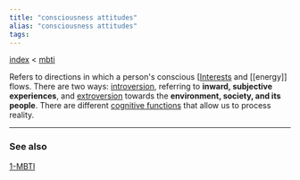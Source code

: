 ```yaml
---
title: "consciousness attitudes"
alias: "consciousness attitudes"
tags: 
---
```


[index](_index.md) < [mbti](1-MBTI.md)

Refers to directions in which a person's conscious [[Interests](1-interests.md) and [[energy]] flows. There are two ways:
[introversion](introversion.md), referring to **inward, subjective experiences**, and [extroversion](extroversion.md) towards the **environment, society, and its people**. There are different [cognitive functions](cognitive-functions.md) that allow us to process reality. 


-------------
### See also
[1-MBTI](1-MBTI.md)

